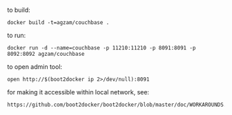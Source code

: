 to build:

    docker build -t=agzam/couchbase .

to run:

    docker run -d --name=couchbase -p 11210:11210 -p 8091:8091 -p 8092:8092 agzam/couchbase

to open admin tool:

    open http://$(boot2docker ip 2>/dev/null):8091

for making it accessible within local network, see: 

    https://github.com/boot2docker/boot2docker/blob/master/doc/WORKAROUNDS.md
